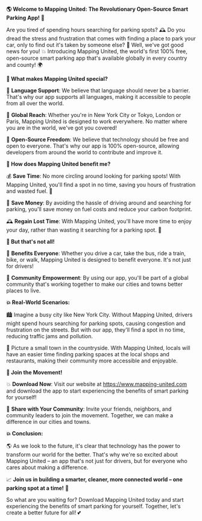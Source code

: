 **🌎 Welcome to Mapping United: The Revolutionary Open-Source Smart Parking App! 🚀**

Are you tired of spending hours searching for parking spots? 🕰️ Do you dread the stress and frustration that comes with finding a place to park your car, only to find out it's taken by someone else? 🚗 Well, we've got good news for you! 💥 Introducing Mapping United, the world's first 100% free, open-source smart parking app that's available globally in every country and county! 🌍

**💯 What makes Mapping United special?**

🔹 **Language Support**: We believe that language should never be a barrier. That's why our app supports all languages, making it accessible to people from all over the world.

🔹 **Global Reach**: Whether you're in New York City or Tokyo, London or Paris, Mapping United is designed to work everywhere. No matter where you are in the world, we've got you covered!

🔹 **Open-Source Freedom**: We believe that technology should be free and open to everyone. That's why our app is 100% open-source, allowing developers from around the world to contribute and improve it.

**💸 How does Mapping United benefit me?**

💰 **Save Time**: No more circling around looking for parking spots! With Mapping United, you'll find a spot in no time, saving you hours of frustration and wasted fuel. 🌊

💸 **Save Money**: By avoiding the hassle of driving around and searching for parking, you'll save money on fuel costs and reduce your carbon footprint.

🕰️ **Regain Lost Time**: With Mapping United, you'll have more time to enjoy your day, rather than wasting it searching for a parking spot. 📅

**🌈 But that's not all!**

🚗 **Benefits Everyone**: Whether you drive a car, take the bus, ride a train, bike, or walk, Mapping United is designed to benefit everyone. It's not just for drivers!

👥 **Community Empowerment**: By using our app, you'll be part of a global community that's working together to make our cities and towns better places to live.

**💥 Real-World Scenarios:**

🏙️ Imagine a busy city like New York City. Without Mapping United, drivers might spend hours searching for parking spots, causing congestion and frustration on the streets. But with our app, they'll find a spot in no time, reducing traffic jams and pollution.

🌳 Picture a small town in the countryside. With Mapping United, locals will have an easier time finding parking spaces at the local shops and restaurants, making their community more accessible and enjoyable.

**🚀 Join the Movement!**

💥 **Download Now**: Visit our website at https://www.mapping-united.com and download the app to start experiencing the benefits of smart parking for yourself!

👫 **Share with Your Community**: Invite your friends, neighbors, and community leaders to join the movement. Together, we can make a difference in our cities and towns.

**💥 Conclusion:**

🌎 As we look to the future, it's clear that technology has the power to transform our world for the better. That's why we're so excited about Mapping United – an app that's not just for drivers, but for everyone who cares about making a difference.

📈 **Join us in building a smarter, cleaner, more connected world – one parking spot at a time!** 🚀

So what are you waiting for? Download Mapping United today and start experiencing the benefits of smart parking for yourself. Together, let's create a better future for all! 💕